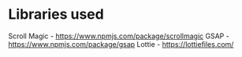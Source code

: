 # Libraries used

Scroll Magic - https://www.npmjs.com/package/scrollmagic
GSAP - https://www.npmjs.com/package/gsap
Lottie - https://lottiefiles.com/
